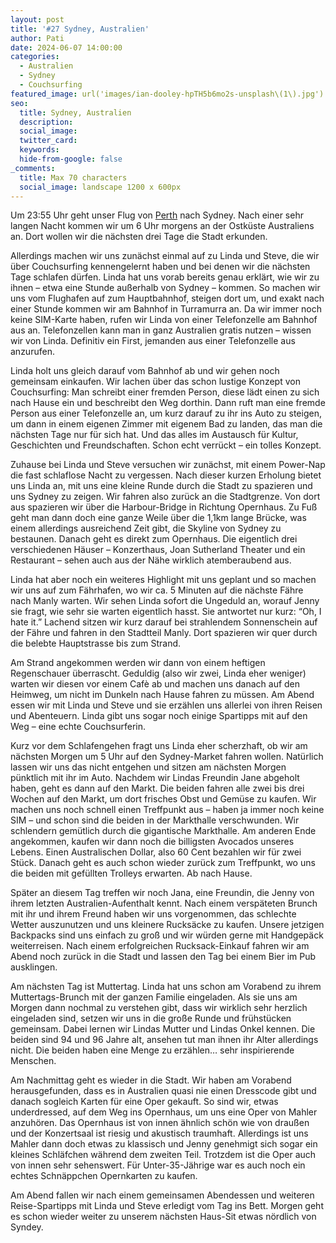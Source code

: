```yaml
---
layout: post
title: '#27 Sydney, Australien'
author: Pati
date: 2024-06-07 14:00:00
categories:
  - Australien
  - Sydney
  - Couchsurfing
featured_image: url('images/ian-dooley-hpTH5b6mo2s-unsplash\(1\).jpg')
seo:
  title: Sydney, Australien
  description:
  social_image:
  twitter_card:
  keywords:
  hide-from-google: false
_comments:
  title: Max 70 characters
  social_image: landscape 1200 x 600px
---
```

Um 23:55 Uhr geht unser Flug von [Perth](2024-05-31-perth-australien) nach Sydney. Nach einer sehr langen Nacht kommen wir um 6 Uhr morgens an der Ostküste Australiens an. Dort wollen wir die nächsten drei Tage die Stadt erkunden.

Allerdings machen wir uns zunächst einmal auf zu Linda und Steve, die wir über Couchsurfing kennengelernt haben und bei denen wir die nächsten Tage schlafen dürfen. Linda hat uns vorab bereits genau erklärt, wie wir zu ihnen – etwa eine Stunde außerhalb von Sydney – kommen. So machen wir uns vom Flughafen auf zum Hauptbahnhof, steigen dort um, und exakt nach einer Stunde kommen wir am Bahnhof in Turramurra an. Da wir immer noch keine SIM-Karte haben, rufen wir Linda von einer Telefonzelle am Bahnhof aus an. Telefonzellen kann man in ganz Australien gratis nutzen – wissen wir von Linda. Definitiv ein First, jemanden aus einer Telefonzelle aus anzurufen. 

Linda holt uns gleich darauf vom Bahnhof ab und wir gehen noch gemeinsam einkaufen. Wir lachen über das schon lustige Konzept von Couchsurfing: Man schreibt einer fremden Person, diese lädt einen zu sich nach Hause ein und beschreibt den Weg dorthin. Dann ruft man eine fremde Person aus einer Telefonzelle an, um kurz darauf zu ihr ins Auto zu steigen, um dann in einem eigenen Zimmer mit eigenem Bad zu landen, das man die nächsten Tage nur für sich hat. Und das alles im Austausch für Kultur, Geschichten und Freundschaften. Schon echt verrückt – ein tolles Konzept.

<!-- 1img -->

Zuhause bei Linda und Steve versuchen wir zunächst, mit einem Power-Nap die fast schlaflose Nacht zu vergessen. Nach dieser kurzen Erholung bietet uns Linda an, mit uns eine kleine Runde durch die Stadt zu spazieren und uns Sydney zu zeigen. Wir fahren also zurück an die Stadtgrenze. Von dort aus spazieren wir über die Harbour-Bridge in Richtung Opernhaus. Zu Fuß geht man dann doch eine ganze Weile über die 1,1km lange Brücke, was einem allerdings ausreichend Zeit gibt, die Skyline von Sydney zu bestaunen. Danach geht es direkt zum Opernhaus. Die eigentlich drei verschiedenen Häuser – Konzerthaus, Joan Sutherland Theater und ein Restaurant – sehen auch aus der Nähe wirklich atemberaubend aus.

<!-- 2img -->

Linda hat aber noch ein weiteres Highlight mit uns geplant und so machen wir uns auf zum Fährhafen, wo wir ca. 5 Minuten auf die nächste Fähre nach Manly warten. Wir sehen Linda sofort die Ungeduld an, worauf Jenny sie fragt, wie sehr sie warten eigentlich hasst. Sie antwortet nur kurz: “Oh, I hate it.” Lachend sitzen wir kurz darauf bei strahlendem Sonnenschein auf der Fähre und fahren in den Stadtteil Manly. Dort spazieren wir quer durch die belebte Hauptstrasse bis zum Strand.

Am Strand angekommen werden wir dann von einem heftigen Regenschauer überrascht. Geduldig (also wir zwei, Linda eher weniger) warten wir diesen vor einem Cafè ab und machen uns danach auf den Heimweg, um nicht im Dunkeln nach Hause fahren zu müssen. Am Abend essen wir mit Linda und Steve und sie erzählen uns allerlei von ihren Reisen und Abenteuern. Linda gibt uns sogar noch einige Spartipps mit auf den Weg – eine echte Couchsurferin. 

<!-- 1img -->

Kurz vor dem Schlafengehen fragt uns Linda eher scherzhaft, ob wir am nächsten Morgen um 5 Uhr auf den Sydney-Market fahren wollen. Natürlich lassen wir uns das nicht entgehen und sitzen am nächsten Morgen pünktlich mit ihr im Auto. Nachdem wir Lindas Freundin Jane abgeholt haben, geht es dann auf den Markt. Die beiden fahren alle zwei bis drei Wochen auf den Markt, um dort frisches Obst und Gemüse zu kaufen. Wir machen uns noch schnell einen Treffpunkt aus – haben ja immer noch keine SIM – und schon sind die beiden in der Markthalle verschwunden. Wir schlendern gemütlich durch die gigantische Markthalle. Am anderen Ende angekommen, kaufen wir dann noch die billigsten Avocados unseres Lebens. Einen Australischen Dollar, also 60 Cent bezahlen wir für zwei Stück. Danach geht es auch schon wieder zurück zum Treffpunkt, wo uns die beiden mit gefüllten Trolleys erwarten. Ab nach Hause. 

<!-- 1img -->

Später an diesem Tag treffen wir noch Jana, eine Freundin, die Jenny von ihrem letzten Australien-Aufenthalt kennt. Nach einem verspäteten Brunch mit ihr und ihrem Freund haben wir uns vorgenommen, das schlechte Wetter auszunutzen und uns kleinere Rucksäcke zu kaufen. Unsere jetzigen Backpacks sind uns einfach zu groß und wir würden gerne mit Handgepäck weiterreisen. Nach einem erfolgreichen Rucksack-Einkauf fahren wir am Abend noch zurück in die Stadt und lassen den Tag bei einem Bier im Pub ausklingen. 

Am nächsten Tag ist Muttertag. Linda hat uns schon am Vorabend zu ihrem Muttertags-Brunch mit der ganzen Familie eingeladen. Als sie uns am Morgen dann nochmal zu verstehen gibt, dass wir wirklich sehr herzlich eingeladen sind, setzen wir uns in die große Runde und frühstücken gemeinsam. Dabei lernen wir Lindas Mutter und Lindas Onkel kennen. Die beiden sind 94 und 96 Jahre alt, ansehen tut man ihnen ihr Alter allerdings nicht. Die beiden haben eine Menge zu erzählen… sehr inspirierende Menschen. 

Am Nachmittag geht es wieder in die Stadt. Wir haben am Vorabend herausgefunden, dass es in Australien quasi nie einen Dresscode gibt und danach sogleich Karten für eine Oper gekauft. So sind wir, etwas underdressed, auf dem Weg ins Opernhaus, um uns eine Oper von Mahler anzuhören. Das Opernhaus ist von innen ähnlich schön wie von draußen und der Konzertsaal ist riesig und akustisch traumhaft. Allerdings ist uns Mahler dann doch etwas zu klassisch und Jenny genehmigt sich sogar ein kleines Schläfchen während dem zweiten Teil. Trotzdem ist die Oper auch von innen sehr sehenswert. Für Unter-35-Jährige war es auch noch ein echtes Schnäppchen Opernkarten zu kaufen. 

<!-- 2img -->

Am Abend fallen wir nach einem gemeinsamen Abendessen und weiteren Reise-Spartipps mit Linda und Steve erledigt vom Tag ins Bett. Morgen geht es schon wieder weiter zu unserem nächsten Haus-Sit etwas nördlich von Syndey.
